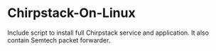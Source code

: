 # Chirpstack-On-Linux
Include script to install full Chirpstack service and application. It also contain Semtech packet forwarder.
